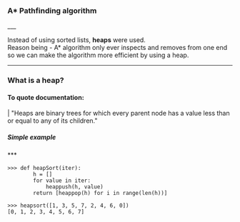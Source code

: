 <h3>A* Pathfinding algorithm</h3>
___

Instead of using sorted lists, <b>heaps</b> were used. \
Reason being - A* algorithm only ever inspects and removes from one end so we can make the algorithm more efficient by using a heap.
***
<h3>What is a heap?</h3>

<h4>To quote documentation:</h4>
| "Heaps are binary trees for which every parent node has a value less than or equal to any of its children."

<h5>Simple example</h5>
***

```
>>> def heapSort(iter):
        h = []
        for value in iter:
            heappush(h, value)
        return [heappop(h) for i in range(len(h))]

>>> heapsort([1, 3, 5, 7, 2, 4, 6, 0])
[0, 1, 2, 3, 4, 5, 6, 7]
```
